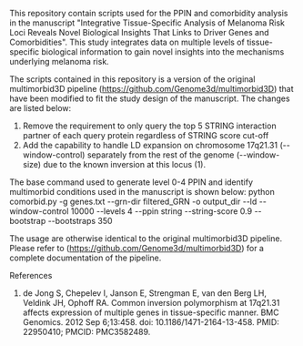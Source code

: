 This repository contain scripts used for the PPIN and comorbidity analysis in the manuscript "Integrative Tissue-Specific Analysis of Melanoma Risk Loci Reveals Novel Biological Insights That Links to Driver Genes and Comorbidities". This study integrates data on multiple levels of tissue-specific biological information to gain novel insights into the mechanisms underlying melanoma risk.

The scripts contained in this repository is a version of the original multimorbid3D pipeline (https://github.com/Genome3d/multimorbid3D) that have been modified to fit the study design of the manuscript. The changes are listed below:
1. Remove the requirement to only query the top 5 STRING interaction partner of each query protein regardless of STRING score cut-off
2. Add the capability to handle LD expansion on chromosome 17q21.31 (--window-control) separately from the rest of the genome (--window-size) due to the known inversion at this locus (1). 


The base command used to generate level 0-4 PPIN and identify multimorbid conditions used in the manuscript is shown below:
python comorbid.py -g genes.txt --grn-dir filtered_GRN -o output_dir --ld --window-control 10000 --levels 4 --ppin string --string-score 0.9 --bootstrap --bootstraps 350 

The usage are otherwise identical to the original multimorbid3D pipeline. Please refer to (https://github.com/Genome3d/multimorbid3D) for a complete documentation of the pipeline.



References
1. de Jong S, Chepelev I, Janson E, Strengman E, van den Berg LH, Veldink JH, Ophoff RA. Common inversion polymorphism at 17q21.31 affects expression of multiple genes in tissue-specific manner. BMC Genomics. 2012 Sep 6;13:458. doi: 10.1186/1471-2164-13-458. PMID: 22950410; PMCID: PMC3582489.

